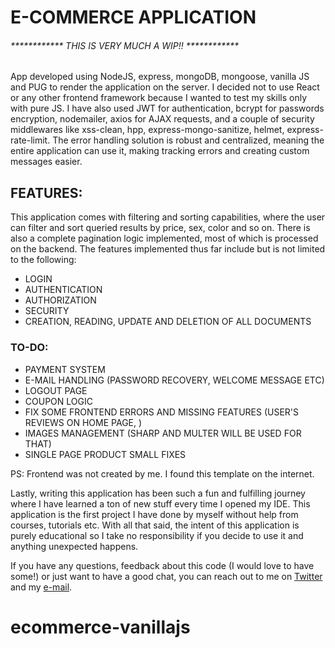 # E-COMMERCE APPLICATION

 ###### ************ THIS IS VERY MUCH A WIP!! ************


App developed using NodeJS, express, mongoDB, mongoose, vanilla JS and PUG to render the application on the server. I decided not to use React or any other frontend framework because I wanted to 
test my skills only with pure JS. I have also used JWT for authentication, bcrypt for passwords encryption, nodemailer, axios for AJAX requests, and a couple of security middlewares like xss-clean, hpp, 
express-mongo-sanitize, helmet, express-rate-limit. The error handling solution is robust and centralized, meaning the entire application can use it, making tracking errors and creating custom messages easier.


 ## FEATURES:

This application comes with filtering and sorting capabilities, where the user can filter and sort queried results by price, sex, color and so on. There is also a complete 
pagination logic implemented, most of which is processed on the backend. The features implemented thus far include but is not limited to the following:

* LOGIN
* AUTHENTICATION
* AUTHORIZATION
* SECURITY
* CREATION, READING, UPDATE AND DELETION OF ALL DOCUMENTS


### TO-DO:

* PAYMENT SYSTEM
* E-MAIL HANDLING (PASSWORD RECOVERY, WELCOME MESSAGE ETC)
* LOGOUT PAGE
* COUPON LOGIC
* FIX SOME FRONTEND ERRORS AND MISSING FEATURES (USER'S REVIEWS ON HOME PAGE, )
* IMAGES MANAGEMENT (SHARP AND MULTER WILL BE USED FOR THAT)
* SINGLE PAGE PRODUCT SMALL FIXES


PS: Frontend was not created by me. I found this template on the internet. 


Lastly, writing this application has been such a fun and fulfilling journey where I have learned a ton of new stuff every time I opened my IDE. This application is the 
first project I have done by myself without help from courses, tutorials etc. With all that said, the intent of this application is purely educational so I take no responsibility if you decide
to use it and anything unexpected happens.


If you have any questions, feedback about this code (I would love to have some!) or just want to have a good chat, you can reach out to me on [Twitter](https://twitter.com/Eduardod_Araujo) and my 
[e-mail](mailto:j.eduardoaraujo87@gmail.com).
# ecommerce-vanillajs
